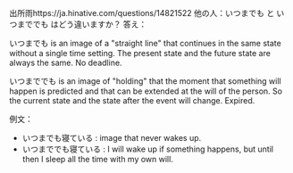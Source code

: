 出所雨https://ja.hinative.com/questions/14821522
他の人：いつまでも と いつまででも はどう違いますか？
答え：

いつまでも is an image of a "straight line" that continues in the same state without a single time setting. The present state and the future state are always the same. No deadline.

いつまででも is an image of "holding" that the moment that something will happen is predicted and that can be extended at the will of the person. So the current state and the state after the event will change. Expired.

例文：
- いつまでも寝ている : image that never wakes up.
- いつまででも寝ている : I will wake up if something happens, but until then I sleep all the time with my own will.



